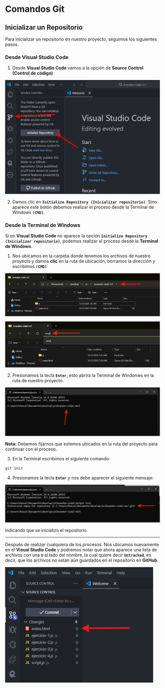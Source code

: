 # Comandos Git

## Inicializar un Repositorio

Para inicializar un repositorio en nuestro proyecto, seguimos los siguientes pasos.

### Desde Visual Studio Code

1. Desde **Visual Studio Code** vamos a la opción de **Source Control (Control de código)**

![alt text](../../img/3/image.png)

2. Damos clic en **`Initialize Repository (Inicializar repositorio)`**. Sino aparece este botón debemos realizar el proceso desde la Terminal de Windows **`(CMD)`**.

### Desde la Terminal de Windows

Si en **Visual Studio Code** no aparece la opción **`Initialize Repository (Inicializar repositorio)`**, podemos realizar el proceso desde la **Terminal de Windows**.

1. Nos ubicamos en la carpeta donde tenemos los archivos de nuestro proyecto y damos **clic** en la ruta de ubicación, borramos la dirección y escribimos **`(CMD)`**

![alt text](../../img/3/image-3.png)

![alt text](../../img/3/image-4.png)

2. Presionamos la tecla **`Enter`**, esto abrirá la Terminal de Windonws en la ruta de nuestro proyecto.

![alt text](../../img/3/image-5.png)

**Nota:** Debemos fijarnos que estemos ubicados en la ruta del proyecto para continuar con el proceso.

3. En la Terminal escribimos el siguiente comando:

```bash
git init
```

4. Presionamos la tecla **`Enter`** y nos debe aparecer el siguiente mensaje:

![alt text](../../img/3/image-6.png)

Indicando que se inicializó el repositorio.

---

Después de realizar cualquiera de los procesos. Nos ubicamos nuevamente en el **Visual Studio Code** y podremos notar que ahora aparece una lista de archivos con una **`U`** al lado del nombre, la cual quiere decir **`Untracked`**, es decir, que los archivos no están aún guardados en el repositorio en **GitHub**.

![alt text](../../img/3/image-2.png)